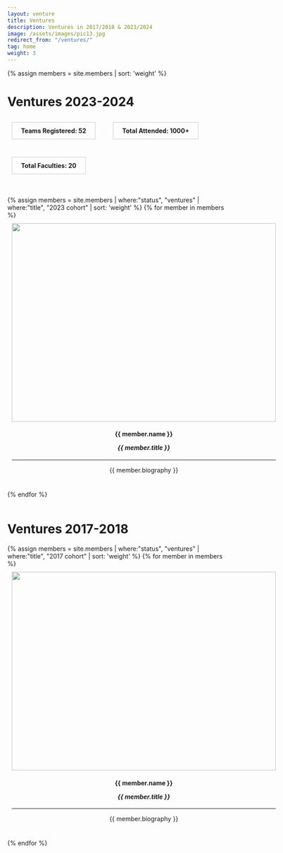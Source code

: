 ```yaml
---
layout: venture
title: Ventures
description: Ventures in 2017/2018 & 2023/2024
image: /assets/images/pic13.jpg
redirect_from: "/ventures/"
tag: home
weight: 3
---
```


{% assign members = site.members | sort: 'weight' %}

<style>
@media screen and (min-width: 800px) {
    .flex-container {
        display: flex;
        flex-wrap: wrap;
    }
    .flex-item {
                flex: 1 0 calc(50% - 10px);
                box-sizing: border-box;
                padding: 10px;
    }
}

    .kpi-container {
        display: flex;
        flex-wrap: wrap;
        padding: 10px;
        padding-bottom: 50px;
        gap: 40px;
    }
    .kpi-box {
        border: 1px solid #ccc; 
        display: flex;
        align-items: center;
        padding-left: 20px;
        padding-right: 20px;
        padding-top: 10px;
        padding-bottom: 10px;
    }
</style>

<h1>Ventures 2023-2024</h1>
<div class="kpi-container">
    <div class="kpi-box">
       <b>Teams Registered: 52</b> 
    </div>
    <div class="kpi-box">
       <b>Total Attended: 1000+</b> 
    </div>
    <div class="kpi-box">
        <b>Total Faculties: 20</b>
    </div>
</div>
<div class="flex-container">
{% assign members = site.members | where:"status", "ventures" | where:"title", "2023 cohort" | sort: 'weight' %}
{% for member in members %}
    <div class="flex-item" style="text-align:center;">
        <div class="box">
            <img src="{{ member.img | prepend: site.baseurl | prepend: site.url }}" class="img-sponsor" style="width: 600px; height: 450px;">
            <h4>{{ member.name }}
            <p><i>{{ member.title }} </i>
        <!-- {% if site.linkedin_url %}
            <a href="{{ member.linkedin }}" class="icon fa-linkedin" target="_blank"><span class="label">LinkedIn</span></a>
            {% endif %} -->
            </p>
            </h4>
            <hr>
            <p>{{ member.biography }}</p>
        </div>
    </div>

{% endfor %}

</div>

<h1>Ventures 2017-2018</h1>
<div class="flex-container">
{% assign members = site.members | where:"status", "ventures" | where:"title", "2017 cohort" | sort: 'weight' %}
{% for member in members %}
    <div class="flex-item" style="text-align:center;">
        <div class="box">
            <img src="{{ member.img | prepend: site.baseurl | prepend: site.url }}" class="img-sponsor" style="width: 600px; height: 450px;">
            <h4>{{ member.name }}
            <p><i>{{ member.title }} </i>
        <!-- {% if site.linkedin_url %}
            <a href="{{ member.linkedin }}" class="icon fa-linkedin" target="_blank"><span class="label">LinkedIn</span></a>
            {% endif %} -->
            </p>
            </h4>
            <hr>
            <p>{{ member.biography }}</p>
        </div>
    </div>

{% endfor %}

</div>
